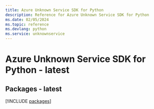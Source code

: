 ```yaml
---
title: Azure Unknown Service SDK for Python
description: Reference for Azure Unknown Service SDK for Python
ms.date: 02/05/2024
ms.topic: reference
ms.devlang: python
ms.service: unknownservice
---
```

# Azure Unknown Service SDK for Python - latest
## Packages - latest
[!INCLUDE [packages](unknown-service-index.md)]